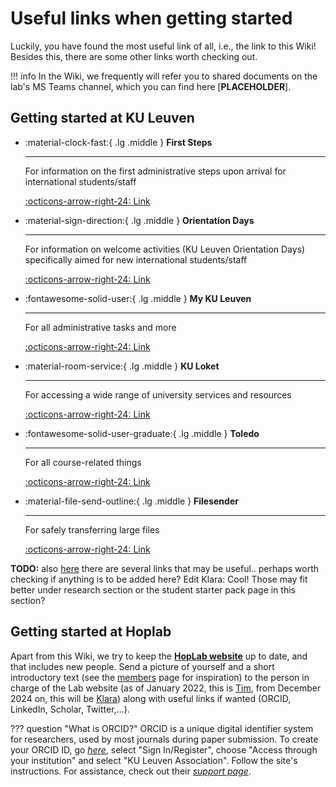 # Useful links when getting started 

Luckily, you have found the most useful link of all, i.e., the link to this Wiki! Besides this, there are some other links worth checking out. 

!!! info
    In the Wiki, we frequently will refer you to shared documents on the lab's MS Teams channel, which you can find here [**PLACEHOLDER**].

## Getting started at KU Leuven
<div class="grid cards" markdown>

-   :material-clock-fast:{ .lg .middle } __First Steps__

    ---

    For information on the first administrative steps upon arrival for international students/staff

    [:octicons-arrow-right-24: Link](https://admin.kuleuven.be/personeel/english/international_staff/first_steps_upon_arrival)

-   :material-sign-direction:{ .lg .middle } __Orientation Days__

    ---

    For information on welcome activities (KU Leuven Orientation Days) specifically aimed for new international students/staff

    [:octicons-arrow-right-24: Link](https://www.kuleuven.be/english/stuvo/pangaea/orientation-days)

-   :fontawesome-solid-user:{ .lg .middle } __My KU Leuven__

    ---

    For all administrative tasks and more

    [:octicons-arrow-right-24: Link](https://admin.kuleuven.be/mykuleuven/en/mykuleuven)

-   :material-room-service:{ .lg .middle } __KU Loket__

    ---

    For accessing a wide range of university services and resources

    [:octicons-arrow-right-24: Link](https://www.kuleuven.be/kuloket)
    
-   :fontawesome-solid-user-graduate:{ .lg .middle } __Toledo__

    ---

    For all course-related things

    [:octicons-arrow-right-24: Link](https://toledo.kuleuven.be/english/)
    
-   :material-file-send-outline:{ .lg .middle } __Filesender__

    ---

    For safely transferring large files

    [:octicons-arrow-right-24: Link](https://filesender.belnet.be/)
    
</div>

**TODO:** also [here](https://github.com/helenahartmann/awesome-PhD) there are several links that may be useful.. perhaps worth checking if anything is to be added here? Edit Klara: Cool! Those may fit better under research section or the student starter pack page in this section?

## Getting started at Hoplab

Apart from this Wiki, we try to keep the [**HopLab website**](https://www.hoplab.be/) up to date, and that includes new people. Send a picture of yourself and a short introductory text (see the [members](https://www.hoplab.be/people/) page for inspiration) to the person in charge of the Lab website (as of January 2022, this is [Tim](https://www.kuleuven.be/wieiswie/en/person/00149267), from December 2024 on, this will be [Klara](https://www.kuleuven.be/wieiswie/en/person/00116743)) along with useful links if wanted (ORCID, LinkedIn, Scholar, Twitter,…).

??? question "What is ORCID?"
    ORCID is a unique digital identifier system for researchers, used by most journals during paper submission. To create your ORCID ID, go [*here*](https://orcid.org/), select "Sign In/Register", choose "Access through your institution" and select "KU Leuven Association". Follow the site's instructions. For assistance, check out their [*support page*](https://support.orcid.org/hc/en-us/articles/360006897454-How-do-I-register-for-an-ORCID-ID).
